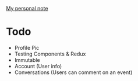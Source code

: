 [My personal note](https://gist.github.com/yhagio/419af7f29920ed71515708bf16c6d981)

# Todo
- Profile Pic
- Testing Components & Redux
- Immutable
- Account (User info)
- Conversations (Users can comment on an event)